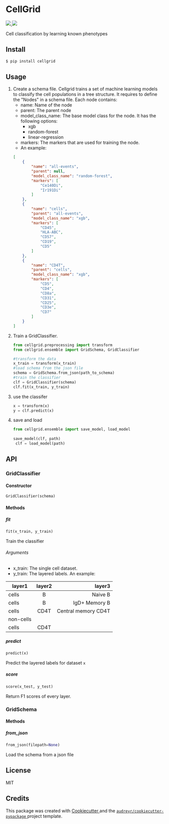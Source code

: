 # CellGrid

<a href="https://pypi.python.org/pypi/cellgrid">
<img src="https://img.shields.io/pypi/v/cellgrid.svg">
</a>
<a href="https://travis-ci.org/Brodinlab/cellgrid">
<img src="https://travis-ci.org/Brodinlab/cellgrid.svg?branch=master">
</a>

Cell classification by learning known phenotypes



## Install

```bash
$ pip install cellgrid
```


## Usage
1. Create a schema file. Cellgrid trains a set of machine learning models  
to classify the cell populations in a tree structure.
It requires to define the "Nodes" in a schema file. 
Each node contains:
    * name: Name of the node
    * parent: The parent node
    * model_class_name: The base model class for the node. 
    It has the following options:
        * xgb
        * random-forest
        * linear-regression
    * markers: The markers that are used for training the node.
    * An example:
    ```json
    [
        {
            "name": "all-events",
            "parent": null,
            "model_class_name": "random-forest",
            "markers": [
                "Ce140Di",
                "Ir191Di"
            ]
        },
        {
            "name": "cells",
            "parent": "all-events",
            "model_class_name": "xgb",
            "markers": [
                "CD45",
                "HLA-ABC",
                "CD57",
                "CD19",
                "CD5"
            ]
        },
        {
            "name": "CD4T",
            "parent": "cells",
            "model_class_name": "xgb",
            "markers": [
                "CD5",
                "CD4",
                "CD8a",
                "CD31",
                "CD25",
                "CD3e",
                "CD7"
            ]
        }
    ]
    ```
2. Train a GridClassifier.  
    ```python
    from cellgrid.preprocessing import transform
    from cellgrid.ensemble import GridSchema, GridClassifier    
    
    #transform the data
    x_train = transform(x_train)
    #load schema from the json file
    schema = GridSchema.from_json(path_to_schema)
    #train the classifier
    clf = GridClassifier(schema)
    clf.fit(x_train, y_train)
    ```
3. use the classifer
   ```python
   x = transform(x)
   y = clf.predict(x)
   ```
4. save and load
   ```python
   from cellgrid.ensemble import save_model, load_model
    
   save_model(clf, path)
    clf = load_model(path)
   ``` 

## API
### GridClassifier
#### Constructor
```python
GridClassifier(schema)
```

#### Methods
##### fit
```python
fit(x_train, y_train)
```
Train the classifier

###### Arguments
* x_train: The single cell dataset. 
* y_train: The layered labels.
An example:


| layer1    | layer2   | layer3  |
| --------- |:--------:| ------: |
| cells     | B       | Naive B             |
| cells     | B       | IgD+ Memory B       |
| cells     | CD4T    | Central memory CD4T |
| non-cells |         |                     |
| cells     | CD4T    |                     |

##### predict
```python
predict(x)
```
Predict the layered labels for dataset ```x```

##### score
```python
score(x_test, y_test)
```
Return F1 scores of every layer. 

### GridSchema
#### Methods
##### from_json
```python
from_json(filepath=None)
```
Load the schema from a json file 


## License
MIT

## Credits



This package was created with 
<a href="https://github.com/audreyr/cookiecutter">
 Cookiecutter
</a> 
and the
<a href="https://github.com/audreyr/cookiecutter-pypackage"> 
`audreyr/cookiecutter-pypackage`
</a>
 project template.
